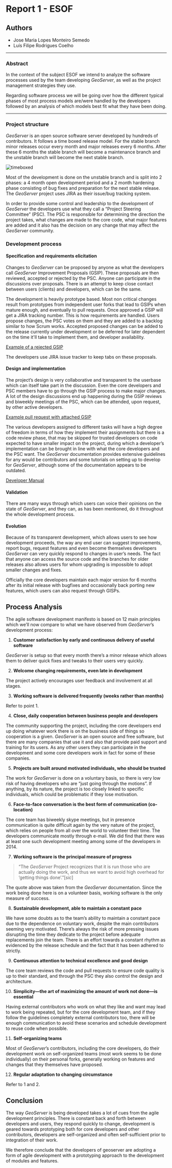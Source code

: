 # Report 1 - ESOF

## Authors

* Jose Maria Lopes Monteiro Semedo
* Luís Filipe Rodrigues Coelho
---
### Abstract
In the context of the subject ESOF we intend to analyze the software processes used by the team developing *GeoServer*, as well as the project management strategies they use.

Regarding software process we will be going over how the different typical phases of most process models are/were handled by the developers followed by an analysis of which models best fit what they have been doing.

---

### Project structure

*GeoServer* is an open source software server developed by hundreds of contributors. It follows a time boxed release model. For the stable branch minor releases occur every month and major releases every 6 months. After these 6 months the stable branch will become a maintenance branch and the unstable branch will become the next stable branch.

![timeboxed](http://docs.geoserver.org/latest/en/developer/_images/timeboxed.png "Release schedule example")

Most of the development is done on the unstable branch and is split into 2 phases: a 4 month open development period and a 2 month hardening phase consisting of bug fixes and preparation for the next stable release.
The *GeoServer* project uses JIRA as their issue/bug tracking system.

In order to provide some control and leadership to the development of *GeoServer* the developers use what they call a “Project Steering Committee” (PSC). The PSC is responsible for determining the direction the project takes, what changes are made to the core code, what major features are added and it also has the decision on any change that may affect the *GeoServer* community.

### Development process

#### Specification and requirements elicitation

Changes to *GeoServer* can be proposed by anyone as what the developers call *GeoServer* Improvement Proposals (GSIP). These proposals are then reviewed, accepted or rejected by the PSC. Anyone can participate in the discussions over proposals. There is an attempt to keep close contact between users (clients) and developers, which can be the same.

The development is heavily prototype based. Most non critical changes result from prototypes from independent user forks that lead to GSIPs when mature enough, and eventually to pull requests. Once approved a GSIP will get a JIRA tracking number. This is how requirements are handled. Users propose changes, the PSC votes on them and they are added to a backlog similar to how Scrum works. Accepted proposed changes can be added to the release currently under development or be deferred for later dependent on the time it'll take to implement them, and developer availability.


[Example of a rejected GSIP](https://github.com/geoserver/geoserver/wiki/GSIP-125---Layer-with-Service-Security)

The developers use JIRA issue tracker to keep tabs on these proposals.

#### Design and implementation

The project’s design is very collaborative and transparent to the userbase which can itself take part in the discussion. Even the core developers and PSC members have to go through the GSIP process to make major changes.
A lot of the design discussions end up happening during the GSIP reviews and biweekly meetings of the PSC, which can be attended, upon request, by other active developers.


[Example pull request with attached GSIP](https://github.com/geoserver/geoserver/pull/1182)

The various developers assigned to different tasks will have a high degree of freedom in terms of how they implement their assignments but there is a code review phase, that may be skipped for trusted developers on code expected to have smaller impact on the project, during which a developer’s implementation can be brought in line with what the core developers and the PSC want. The *GeoServer* documentation provides extensive guidelines for any would be contributors and some tutorials on setting up to develop for *GeoServer*, although some of the documentation appears to be outdated.

[Developer Manual](http://docs.geoserver.org/latest/en/developer/)

#### Validation
There are many ways through which users can voice their opinions on the state of *GeoServer*, and they can, as has been mentioned, do it throughout the whole development process.

#### Evolution
Because of its transparent development, which allows users to see how development proceeds, the way any end user can suggest improvements, report bugs, request features and even become themselves developers *GeoServer* can very quickly respond to changes in user’s needs. The fact that anyone can access the source code and the branches for older releases also allows users for whom upgrading is impossible to adopt smaller changes and fixes.

Officially the core developers maintain each major version for 6 months after its initial release with bugfixes and occasionally back porting new features, which users can also request through GISPs.



## Process Analysis

The agile software development manifesto is based on 12 main principles which we’ll now compare to what we have observed from *GeoServer*’s development process:

1. **Customer satisfaction by early and continuous delivery of useful software**

 *GeoServer* is setup so that every month there’s a minor release which allows them to deliver quick fixes and tweaks to their users very quickly.

2. **Welcome changing requirements, even late in development**

 The project actively encourages user feedback and involvement at all stages.

3. **Working software is delivered frequently (weeks rather than months)**

 Refer to point 1.

4. **Close, daily cooperation between business people and developers**

 The community supporting the project, including the core developers end up doing whatever work there is on the business side of things so cooperation is a given. *GeoServer* is an open source and free software, but there are many companies that use it and also that provide paid support and training for its users. As any other users they can participate in the development and some core developers work in fact for some of these companies.

5. **Projects are built around motivated individuals, who should be trusted**

 The work for *GeoServer* is done on a voluntary basis, so there is very low risk of having developers who are “just going through the motions”. If anything, by its nature, the project is too closely linked to specific individuals, which could be problematic if they lose motivation.

6. **Face-to-face conversation is the best form of communication (co-location)**

 The core team has biweekly skype meetings, but in presence communication is quite difficult again by the very nature of the project, which relies on people from all over the world to volunteer their time. The developers communicate mostly through e-mail. We did find that there was at least one such development meeting among some of the developers in 2014.

7. **Working software is the principal measure of progress**

 >“The *GeoServer* Project recognizes that it is run those who are actually doing the work, and thus we want to avoid high overhead for ‘getting things done’.”[*sic*]

  The quote above was taken from the *GeoServer* documentation. Since the work being done here is on a volunteer basis, working software is the only measure of success.

8. **Sustainable development, able to maintain a constant pace**

 We have some doubts as to the team’s ability to maintain a constant pace due to the dependence on voluntary work, despite the main contributors seeming very motivated. There’s always the risk of more pressing issues disrupting the time they dedicate to the project before adequate replacements join the team. There is an effort towards a constant rhythm as evidenced by the release schedule and the fact that it has been adhered to strictly.

9. **Continuous attention to technical excellence and good design**

 The core team reviews the code and pull requests to ensure code quality is up to their standard, and through the PSC they also control the design and architecture.

10. **Simplicity—the art of maximizing the amount of work not done—is essential**

 Having external contributors who work on what they like and want may lead to work being repeated, but for the core development team, and if they follow the guidelines completely external contributors too, there will be enough communication to avoid these scenarios and schedule development to reuse code when possible.

11. **Self-organizing teams**

 Most of *GeoServer*’s contributors, including the core developers, do their development work on self-organized teams (most work seems to be done individually) on their personal forks, generally working on features and changes that they themselves have proposed.

12. **Regular adaptation to changing circumstance**

 Refer to 1 and 2.

## Conclusion

The way *GeoServer* is being developed takes a lot of cues from the agile development principles. There is constant back and forth between developers and users, they respond quickly to change, development is geared towards prototyping both for core developers and other contributors, developers are self-organized and often self-sufficient prior to integration of their work.

We therefore conclude that the developers of geoserver are adopting a form of agile development with a prototyping approach to the development of modules and features.
